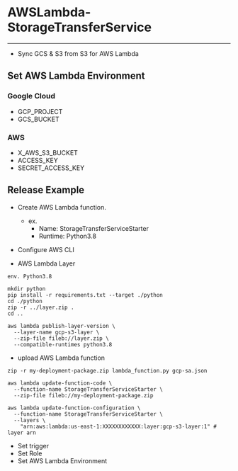 # AWSLambda-StorageTransferService

---

* Sync GCS & S3 from S3 for AWS Lambda

## Set AWS Lambda Environment

### Google Cloud

* GCP_PROJECT
* GCS_BUCKET

### AWS

* X_AWS_S3_BUCKET
* ACCESS_KEY
* SECRET_ACCESS_KEY


## Release Example

* Create AWS Lambda function.
	* ex.
        * Name: StorageTransferServiceStarter
        * Runtime: Python3.8

* Configure AWS CLI

* AWS Lambda Layer

```
env. Python3.8

mkdir python
pip install -r requirements.txt --target ./python
cd ./python
zip -r ../layer.zip .
cd ..

aws lambda publish-layer-version \
  --layer-name gcp-s3-layer \
  --zip-file fileb://layer.zip \
  --compatible-runtimes python3.8
```

* upload AWS Lambda function

```
zip -r my-deployment-package.zip lambda_function.py gcp-sa.json

aws lambda update-function-code \
  --function-name StorageTransferServiceStarter \
  --zip-file fileb://my-deployment-package.zip

aws lambda update-function-configuration \
  --function-name StorageTransferServiceStarter \
  --layers \
    "arn:aws:lambda:us-east-1:XXXXXXXXXXXX:layer:gcp-s3-layer:1" # layer arn
```

* Set trigger
* Set Role
* Set AWS Lambda Environment
